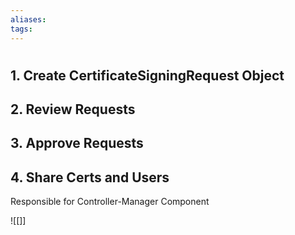 ```yaml
---
aliases: 
tags:
---
```

# 
## 1. Create CertificateSigningRequest Object

## 2. Review Requests
## 3. Approve Requests 

## 4. Share Certs and Users

Responsible for Controller-Manager Component 






![[]]

